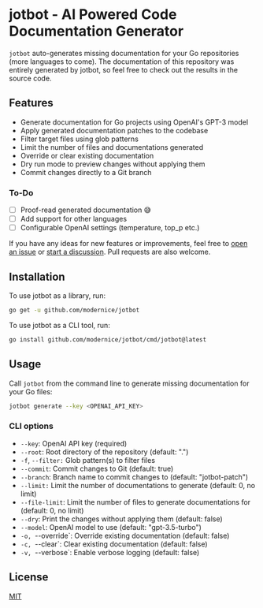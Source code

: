 # jotbot - AI Powered Code Documentation Generator

`jotbot` auto-generates missing documentation for your Go repositories
(more languages to come). The documentation of this repository was entirely
generated by jotbot, so feel free to check out the results in the source code.

## Features

- Generate documentation for Go projects using OpenAI's GPT-3 model
- Apply generated documentation patches to the codebase
- Filter target files using glob patterns
- Limit the number of files and documentations generated
- Override or clear existing documentation
- Dry run mode to preview changes without applying them
- Commit changes directly to a Git branch

### To-Do

- [ ] Proof-read generated documentation 😅
- [ ] Add support for other languages
- [ ] Configurable OpenAI settings (temperature, top_p etc.)

If you have any ideas for new features or improvements, feel free to [open an
issue](./issues) or [start a discussion](./discussions). Pull requests are also
welcome.

## Installation

To use jotbot as a library, run:

```bash
go get -u github.com/modernice/jotbot
```

To use jotbot as a CLI tool, run:

```bash
go install github.com/modernice/jotbot/cmd/jotbot@latest
```

## Usage

Call `jotbot` from the command line to generate missing documentation for your
Go files:

```bash
jotbot generate --key <OPENAI_API_KEY>
```

### CLI options

- `--key`: OpenAI API key (required)
- `--root`: Root directory of the repository (default: ".")
- `-f`, `--filter:` Glob pattern(s) to filter files
- `--commit`: Commit changes to Git (default: true)
- `--branch`: Branch name to commit changes to (default: "jotbot-patch")
- `--limit:` Limit the number of documentations to generate (default: 0, no limit)
- `--file-limit`: Limit the number of files to generate documentations for (default: 0, no limit)
- `--dry`: Print the changes without applying them (default: false)
- `--model`: OpenAI model to use (default: "gpt-3.5-turbo")
- `-o, `--override`: Override existing documentation (default: false)
- `-c, `--clear`: Clear existing documentation (default: false)
- `-v, `--verbose`: Enable verbose logging (default: false)

## License

[MIT](./LICENSE)
